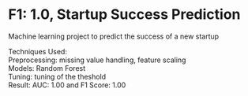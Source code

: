 # F1: 1.0, Startup Success Prediction
Machine learning project to predict the success of a new startup

Techniques Used:  
Preprocessing: missing value handling, feature scaling  
Models: Random Forest  
Tuning: tuning of the theshold  
Result: AUC: 1.00 and F1 Score: 1.00
